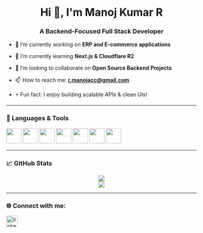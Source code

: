 <h1 align="center">Hi 👋, I'm Manoj Kumar R</h1>
<h3 align="center">A Backend-Focused Full Stack Developer</h3>

- 🔭 I’m currently working on **ERP and E-commerce applications**

- 🌱 I’m currently learning **Next.js & Cloudflare R2**

- 👯 I’m looking to collaborate on **Open Source Backend Projects**

- 📫 How to reach me: **r.manojacc@gmail.com**

- ⚡ Fun fact: I enjoy building scalable APIs & clean UIs!

---

### 🔧 Languages & Tools
<p align="left">
  <img src="https://cdn.jsdelivr.net/gh/devicons/devicon/icons/python/python-original.svg" width="40"/>
  <img src="https://cdn.jsdelivr.net/gh/devicons/devicon/icons/django/django-plain.svg" width="40"/>
  <img src="https://cdn.jsdelivr.net/gh/devicons/devicon/icons/react/react-original.svg" width="40"/>
  <img src="https://cdn.jsdelivr.net/gh/devicons/devicon/icons/mysql/mysql-original.svg" width="40"/>
  <img src="https://cdn.jsdelivr.net/gh/devicons/devicon/icons/nextjs/nextjs-original.svg" width="40"/>
  <img src="https://cdn.jsdelivr.net/gh/devicons/devicon/icons/docker/docker-original.svg" width="40"/>
  <img src="https://cdn.jsdelivr.net/gh/devicons/devicon/icons/github/github-original.svg" width="40"/>
</p>

---

### 📈 GitHub Stats
<p align="center">
  <img src="https://github-readme-stats.vercel.app/api?username=manojacc98&show_icons=true&theme=radical" />
  <br />
  <img src="https://github-readme-stats.vercel.app/api/top-langs/?username=manojacc98&layout=compact&theme=radical" />
</p>

---

### 🌐 Connect with me:
<p align="left">
  <a href="https://linkedin.com/in/manojacc/" target="blank">
    <img align="center" src="https://cdn-icons-png.flaticon.com/512/174/174857.png" alt="linkedin" height="30" width="30" />
  </a>
</p>
